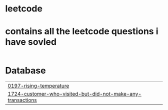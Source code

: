 # leetcode
##


# contains all the leetcode questions i have sovled
|  |
| ------- |
# Database
|  |
| ------- |
| [0197-rising-temperature](https://github.com/Bhupinder003/leetcode/tree/master/0197-rising-temperature) |
| [1724-customer-who-visited-but-did-not-make-any-transactions](https://github.com/Bhupinder003/leetcode/tree/master/1724-customer-who-visited-but-did-not-make-any-transactions) |